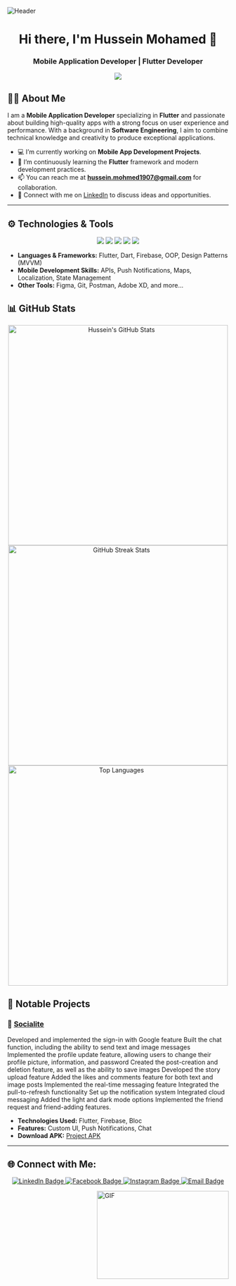 ![Header](https://miro.medium.com/max/1400/1*vkfI4nFNheC5v0p7wzDtGg.gif)

<h1 align="center">Hi there, I'm Hussein Mohamed 👋 </h1>
<h3 align="center">Mobile Application Developer | Flutter Developer</h3>

<p align="center">
  <img src="https://readme-typing-svg.herokuapp.com?color=%2336BCF7&size=30&center=true&vCenter=true&width=550&lines=Creative+Mobile+App+Developer;Flutter+Fanatic;Passionate+about+Innovative+Tech" />
</p>

## 👨‍💻 About Me

I am a **Mobile Application Developer** specializing in **Flutter** and passionate about building high-quality apps with a strong focus on user experience and performance. With a background in **Software Engineering**, I aim to combine technical knowledge and creativity to produce exceptional applications.

- 💻 I’m currently working on **Mobile App Development Projects**.
- 🌱 I’m continuously learning the **Flutter** framework and modern development practices.
- 📫 You can reach me at **hussein.mohmed1907@gmail.com** for collaboration.
- 🔗 Connect with me on [LinkedIn](https://www.linkedin.com/in/hussein99) to discuss ideas and opportunities.

---

## ⚙️ Technologies & Tools

<p align="center">
  <img src="https://img.shields.io/badge/Flutter-Framework-green?logo=flutter&style=for-the-badge"/>
  <img src="https://img.shields.io/badge/Dart-Programming-blue?logo=dart&style=for-the-badge"/>
  <img src="https://img.shields.io/badge/Firebase-Platform-yellow?logo=firebase&style=for-the-badge"/>
  <img src="https://img.shields.io/badge/Git-Version%20Control-orange?logo=git&style=for-the-badge"/>
  <img src="https://img.shields.io/badge/Postman-API%20Testing-critical?logo=postman&style=for-the-badge"/>
</p>

- **Languages & Frameworks:** Flutter, Dart, Firebase, OOP, Design Patterns (MVVM)
- **Mobile Development Skills:** APIs, Push Notifications, Maps, Localization, State Management
- **Other Tools:** Figma, Git, Postman, Adobe XD, and more...

## 📊 GitHub Stats

<p align="center">
  <img src="https://github-readme-stats.vercel.app/api?username=HusseinMohamed99&show_icons=true&theme=github_dark&count_private=true" alt="Hussein's GitHub Stats" width="500"/>
  <img src="https://github-readme-streak-stats.herokuapp.com/?user=HusseinMohamed99&theme=github-dark-blue" alt="GitHub Streak Stats" width="500"/>
  <img src="https://github-readme-stats.vercel.app/api/top-langs/?username=HusseinMohamed99&layout=compact&theme=github_dark" alt="Top Languages" width="500"/>
</p>

## 🚀 Notable Projects

### 📱 [Socialite](https://github.com/HusseinMohamed99/Socialite)
Developed and implemented the sign-in with Google feature Built the chat function, including the ability to send text and image messages Implemented the profile update feature, allowing users to change their profile picture, information, and password Created the post-creation and deletion feature, as well as the ability to save images Developed the story upload feature Added the likes and comments feature for both text and image posts Implemented the real-time messaging feature Integrated the pull-to-refresh functionality Set up the notification system Integrated cloud messaging Added the light and dark mode options Implemented the friend request and friend-adding features.

- **Technologies Used:** Flutter, Firebase, Bloc
- **Features:** Custom UI, Push Notifications, Chat
- **Download APK:** [Project APK](https://github.com/HusseinMohamed99/Socialite/releases/download/v2.0.0/Socialite.apk)

---

## 🌐 Connect with Me:

<p align="center">
  <a href="https://www.linkedin.com/in/hussein99" target="_blank">
    <img src="https://img.shields.io/badge/LinkedIn-Hussein%20Mohamed-blue?logo=linkedin&style=for-the-badge" alt="LinkedIn Badge" />
  </a>
  <a href="https://www.facebook.com/Hussein.M.A.99" target="_blank">
    <img src="https://img.shields.io/badge/Facebook-Hussein.M.A.99-blue?logo=facebook&style=for-the-badge" alt="Facebook Badge" />
  </a>
  <a href="https://www.instagram.com/husseinhtm" target="_blank">
    <img src="https://img.shields.io/badge/Instagram-husseinhtm-pink?logo=instagram&style=for-the-badge" alt="Instagram Badge" />
  </a>
  <a href="mailto:hussein.mohamed1907@gmail.com" target="_blank">
    <img src="https://img.shields.io/badge/Email-hussein.mohmed1907@gmail.com-orange?logo=gmail&style=for-the-badge" alt="Email Badge" />
  </a>
</p>

<a target="_blank">
  <img align="right" height="200" width="300" alt="GIF" src="https://media.giphy.com/media/M9gbBd9nbDrOTu1Mqx/giphy.gif">
</a>

